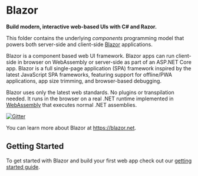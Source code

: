 # Blazor

**Build modern, interactive web-based UIs with C# and Razor.**

This folder contains the underlying *components* programming model that powers both server-side and client-side [Blazor](#blazor) applications.

Blazor is a component based web UI framework. Blazor apps can run client-side in browser on WebAssembly or server-side as part of an ASP.NET Core app. Blazor is a full single-page application (SPA) framework inspired by the latest JavaScript SPA frameworks, featuring support for offline/PWA applications, app size trimming, and browser-based debugging.

Blazor uses only the latest web standards. No plugins or transpilation needed. It runs in the browser on a real .NET runtime implemented in [WebAssembly](http://webassembly.org) that executes normal .NET assemblies.

[![Gitter](https://badges.gitter.im/dotnet/blazor.svg)](https://gitter.im/dotnet/blazor?utm_source=badge&utm_medium=badge&utm_campaign=pr-badge)

You can learn more about Blazor at https://blazor.net.

## Getting Started

To get started with Blazor and build your first web app check out our [getting started guide](https://go.microsoft.com/fwlink/?linkid=870449).
